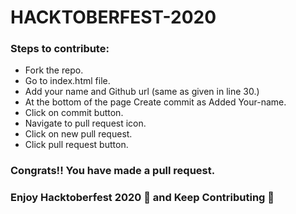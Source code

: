 # HACKTOBERFEST-2020

### Steps to contribute:
- Fork the repo.
- Go to index.html file.
- Add your name and Github url (same as  given in line 30.)
- At the bottom of the page Create commit as Added Your-name.
- Click on commit button.
- Navigate to pull request icon.
- Click on new pull request.
- Click pull request button.

### Congrats!! You have made a pull request.
### Enjoy Hacktoberfest 2020 🎉 and Keep Contributing 🤩

